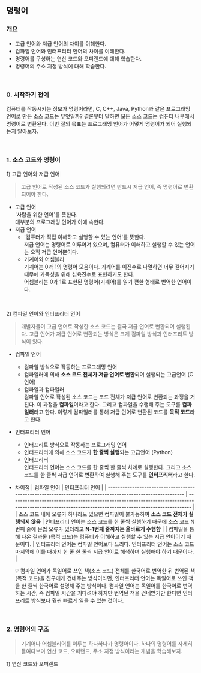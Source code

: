 ## 명령어

### 개요

- 고급 언어와 저급 언어의 차이를 이해한다.
- 컴파일 언어와 인터프리터 언어의 차이를 이해한다.
- 명령어를 구성하는 연산 코드와 오퍼랜드에 대해 학습한다.
- 명령어의 주소 지정 방식에 대해 학습한다.

<br>

### 0. 시작하기 전에

컴퓨터를 작동시키는 정보가 명령어라면, C, C++, Java, Python과 같은 프로그래밍 언어로 만든 소스 코드는 무엇일까? 결론부터 말하면 모든 소스 코드는 컴퓨터 내부에서 명령어로 변환된다. 이번 절의 목표는 프로그래밍 언어가 어떻게 명령어가 되어 실행되는지 알아보자.

<br>

### 1. 소스 코드와 명령어

1\) 고급 언어와 저급 언어

> 고급 언어로 작성된 소스 코드가 실행되려면 반드시 저급 언어, 즉 명령어로 변환되어야 한다.

- 고급 언어  
  '사람을 위한 언어'를 뜻한다.  
  대부분의 프로그래밍 언어가 이에 속한다.
- 저급 언어
  - '컴퓨터가 직접 이해하고 실행할 수 있는 언어'를 뜻한다.  
    저급 언어는 명령어로 이루어져 있으며, 컴퓨터가 이해하고 실행할 수 있는 언어는 오직 저급 언어뿐이다.
  - 기계어와 어셈블리  
    기계어는 0과 1의 명령어 모음이다. 기계어를 이진수로 나열하면 너무 길어지기 때무에 가독성을 위해 십육진수로 표현하기도 한다.  
    어셈블리는 0과 1로 표현된 명령어(기계어)를 읽기 편한 형태로 번역한 언어이다.

<br>

2\) 컴파일 언어와 인터프리터 언어

> 개발자들이 고급 언어로 작성한 소스 코드는 결국 저급 언어로 변환되어 실행된다. 고급 언어가 저급 언어로 변환되는 방식은 크게 컴파일 방식과 인터프리트 방식이 있다.

- 컴파일 언어

  - 컴파일 방식으로 작동하는 프로그래밍 언어
  - 컴파일러에 의해 **소스 코드 전체가 저급 언어로 변환**되어 실행되는 고급언어 (C 언어)
  - 컴파일과 컴파일러  
    컴파일 언어로 작성된 소스 코드는 코드 전체가 저급 언어로 변환되는 과정을 거친다. 이 과정을 **컴파일**이라고 한다. 그리고 컴파일을 수행해 주는 도구를 **컴파일러**라고 한다. 이렇게 컴파일러를 통해 저급 언어로 변환된 코드를 **목적 코드**라고 한다.

- 인터프리터 언어

  - 인터프리트 방식으로 작동하는 프로그래밍 언어
  - 인터프리터에 의해 소스 코드가 **한 줄씩 실행**되는 고급언어 (Python)
  - 인터프리터  
    인터프리터 언어는 소스 코드를 한 줄씩 한 줄씩 차례로 실행한다. 그리고 소스 코드를 한 줄씩 저급 언어로 변환하여 실행해 주는 도구를 **인터프리터**라고 한다.

- 차이점
  | 컴파일 언어 | 인터프리터 언어 |
  | ---------------------------------------------------------------------------------------------------------- | ----------------------------------------------------------------------------------------------------------------------------------------------------- |
  | 소스 코드 내에 오류가 하나라도 있으면 컴파일이 불가능하여 **소스 코드 전체가 실행되지 않음** | 인터프리터 언어는 소스 코드를 한 줄씩 실행하기 때문에 소스 코드 N번째 줄에 문법 오류가 있더라고 **N-1번째 줄까지는 올바르게 수행함** |
  | 컴파일을 통해 나온 결과물 (목적 코드)는 컴퓨터가 이해하고 실행할 수 있는 저급 언어이기 때문이다. | 인터프리터 언어는 컴파일 언어보다 느리다. 인터프리터 언어는 소스 코드 마지막에 이를 때까지 한 줄 한 줄씩 저급 언어로 해석하며 실행해야 하기 때문이다. |

  💡 컴파일 언어가 독일어로 쓰인 책(소스 코드) 전체를 한국어로 번역한 뒤 번역된 책(목적 코드)을 친구에게 건네주는 방식이라면, 인터프리터 언어는 독일어로 쓰인 책을 한 줄씩 한국어로 설명해 주는 방식이다. 컴파일 언어는 독일어를 한국어로 번역하는 시간, 즉 컴파일 시간을 기다려야 하지만 번역된 책을 건네받기만 한다면 인터프리트 방식보다 훨씬 빠르게 읽을 수 있는 것이다.

<br>

### 2. 명령어의 구조

> 기계어나 어셈블리어를 이루는 하나하나가 명령어이다. 하나의 명령어를 자세히 들여다보며 연산 코드, 오퍼랜드, 주소 지정 방식이라는 개념을 학습해보자.

1\) 연산 코드와 오퍼랜드
